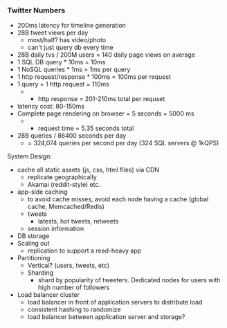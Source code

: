 ### Twitter Numbers
- 200ms latency for timeline generation
- 28B tweet views per day
    - most/half? has video/photo
    - can't just query db every time
- 28B daily tvs / 200M users = 140 daily page views on average
- 1 SQL DB query * 10ms = 10ms
- 1 NoSQL queries * 1ms = 1ms per query
- 1 http request/response * 100ms = 100ms per request
- 1 query + 1 http request = 110ms
    - + http response = 201-210ms total per requset
- latency cost: 80-150ms
- Complete page rendering on browser = 5 seconds = 5000 ms
    - + request time = 5.35 seconds total
- 28B queries / 86400 seconds per day
    - = 324,074 queries per second per day (324 SQL servers @ 1kQPS)

System Design:
 - cache all static assets (js, css, html files) via CDN
     - replicate geographically
     - Akamai (reddit-style) etc.
 - app-side caching
    - to avoid cache misses, avoid each node having a cache (global cache, Memcached/Redis)
     - tweets
         - latests, hot tweets, retweets
     - session information
 - DB storage
 - Scaling out
     - replication to support a read-heavy app
- Partitioning
    - Vertical? (users, tweets, etc)
    - Sharding
        - shard by popularity of tweeters. Dedicated nodes for users with high number of followers
- Load balancer cluster
    - load balancer in front of application servers to distribute load
    - consistent hashing to randomize
    - load balancer between application server and storage?

